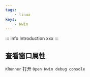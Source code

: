 ```yaml
---
tags:
    - linux
keys:
    - Kwin
---
```


::: info Introduction
xxx
:::

## 查看窗口属性

`KRunner` 打开 `Open Kwin debug console`

